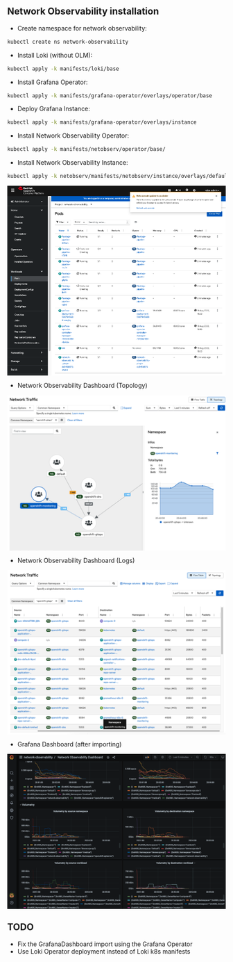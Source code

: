 ## Network Observability installation

* Create namespace for network observability:

```sh
kubectl create ns network-observability
```

* Install Loki (without OLM):

```sh
kubectl apply -k manifests/loki/base
```

* Install Grafana Operator:

```sh
kubectl apply -k manifests/grafana-operator/overlays/operator/base
```

* Deploy Grafana Instance:

```sh
kubectl apply -k manifests/grafana-operator/overlays/instance
```

* Install Network Observability Operator:

```sh
kubectl apply -k manifests/netobserv/operator/base/
```

* Install Network Observability Instance:

```sh
kubectl apply -k netobserv/manifests/netobserv/instance/overlays/default/
```

<img align="center" width="570" src="assets/netobsv.png">

* Network Observability Dashboard (Topology)

<img align="center" width="570" src="assets/network-traffic.png">

* Network Observability Dashboard (Logs)

<img align="center" width="570" src="assets/network-traffic2.png">

* Grafana Dashboard (after importing)

<img align="center" width="570" src="assets/grafana-dashboard.png">

## TODO 

* Fix the GrafanaDashboard import using the Grafana Operator
* Use Loki Operator deployment instead of Loki k8s manifests
